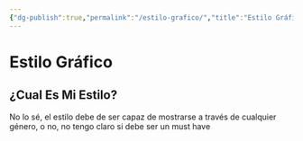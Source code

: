 ```yaml
---
{"dg-publish":true,"permalink":"/estilo-grafico/","title":"Estilo Gráfico","tags":["Idea,"],"created":"2023-04-25T13:43:48.019-05:00","updated":"2023-04-26T09:31:04.096-05:00"}
---
```



# Estilo Gráfico

## ¿Cual Es Mi Estilo?

No lo sé, el estilo debe de ser capaz de mostrarse a través de cualquier género, o no, no tengo claro si debe ser un must have
